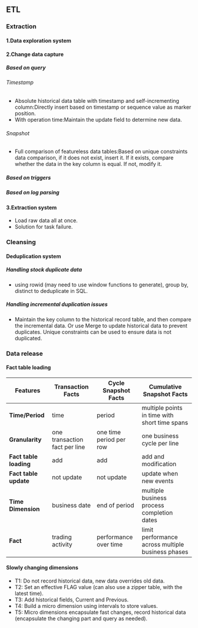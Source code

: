 ## ETL
### Extraction
#### 1.Data exploration system

#### 2.Change data capture
##### Based on query
###### Timestamp
- Absolute historical data table with timestamp and self-incrementing column:Directly insert based on timestamp or sequence value as marker position.
- With operation time:Maintain the update field to determine new data.
###### Snapshot
- Full comparison of featureless data tables:Based on unique constraints data comparison, if it does not exist, insert it. If it exists, compare whether the data in the key column is equal. If not, modify it.
##### Based on triggers
##### Based on log parsing

#### 3.Extraction system
- Load raw data all at once.
- Solution for task failure.

### Cleansing
#### Deduplication system
##### Handling stock duplicate data
- using rowid (may need to use window functions to generate), group by, distinct to deduplicate in SQL.
##### Handling incremental duplication issues
- Maintain the key column to the historical record table, and then compare the incremental data. Or use Merge to update historical data to prevent duplicates. Unique constraints can be used to ensure data is not duplicated.

### Data release

#### Fact table loading
| Features           | Transaction Facts             | Cycle Snapshot Facts    | Cumulative Snapshot Facts                         |
|--------------------|-------------------------------|-------------------------|---------------------------------------------------|
| **Time/Period**        | time                          | period                  | multiple points in time with short time spans     |
| **Granularity**        | one transaction fact per line | one time period per row | one business cycle per line                       |
| **Fact table loading** | add                           | add                     | add and modification                              |
| **Fact table update**  | not update                    | not update              | update when new events                            |
| **Time Dimension**     | business date                 | end of period           | multiple business process completion dates        |
| **Fact**               | trading activity              | performance over time   | limit performance across multiple business phases |


#### Slowly changing dimensions
- T1: Do not record historical data, new data overrides old data.
- T2: Set an effective FLAG value (can also use a zipper table, with the latest time).
- T3: Add historical fields, Current and Previous.
- T4: Build a micro dimension using intervals to store values.
- T5: Micro dimensions encapsulate fast changes, record historical data (encapsulate the changing part and query as needed).